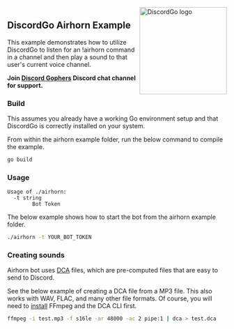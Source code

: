 <img align="right" alt="DiscordGo logo" src="/docs/img/discordgo.svg" width="200">

## DiscordGo Airhorn Example

This example demonstrates how to utilize DiscordGo to listen for an !airhorn
command in a channel and then play a sound to that user's current voice channel.

**Join [Discord Gophers](https://discord.gg/0f1SbxBZjYoCtNPP)
Discord chat channel for support.**

### Build

This assumes you already have a working Go environment setup and that
DiscordGo is correctly installed on your system.

From within the airhorn example folder, run the below command to compile the
example.

```sh
go build
```

### Usage

```
Usage of ./airhorn:
  -t string
        Bot Token
```

The below example shows how to start the bot from the airhorn example folder.

```sh
./airhorn -t YOUR_BOT_TOKEN
```

### Creating sounds

Airhorn bot uses [DCA](https://github.com/hexnaught/dca) files, which are
pre-computed files that are easy to send to Discord.


See the below example of creating a DCA file from a MP3 file.  This also works
with WAV, FLAC, and many other file formats. Of course, you will need to [install](https://github.com/hexnaught/dca/tree/master/cmd/dca#Getting-Started)
FFmpeg and the DCA CLI first.

```sh
ffmpeg -i test.mp3 -f s16le -ar 48000 -ac 2 pipe:1 | dca > test.dca
```
